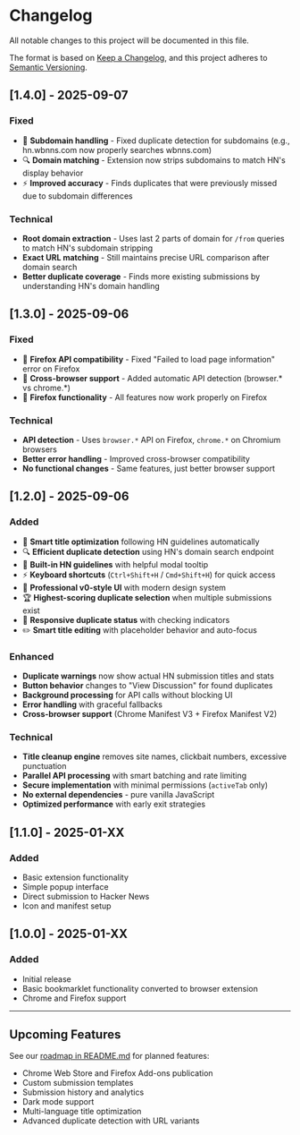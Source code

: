 # Changelog

All notable changes to this project will be documented in this file.

The format is based on [Keep a Changelog](https://keepachangelog.com/en/1.0.0/),
and this project adheres to [Semantic Versioning](https://semver.org/spec/v2.0.0.html).

## [1.4.0] - 2025-09-07

### Fixed
- 🎯 **Subdomain handling** - Fixed duplicate detection for subdomains (e.g., hn.wbnns.com now properly searches wbnns.com)
- 🔍 **Domain matching** - Extension now strips subdomains to match HN's display behavior
- ⚡ **Improved accuracy** - Finds duplicates that were previously missed due to subdomain differences

### Technical
- **Root domain extraction** - Uses last 2 parts of domain for `/from` queries to match HN's subdomain stripping
- **Exact URL matching** - Still maintains precise URL comparison after domain search
- **Better duplicate coverage** - Finds more existing submissions by understanding HN's domain handling

## [1.3.0] - 2025-09-06

### Fixed
- 🐛 **Firefox API compatibility** - Fixed "Failed to load page information" error on Firefox
- 🔧 **Cross-browser support** - Added automatic API detection (browser.* vs chrome.*)
- 🦊 **Firefox functionality** - All features now work properly on Firefox

### Technical
- **API detection** - Uses `browser.*` API on Firefox, `chrome.*` on Chromium browsers
- **Better error handling** - Improved cross-browser compatibility
- **No functional changes** - Same features, just better browser support

## [1.2.0] - 2025-09-06

### Added
- 🧠 **Smart title optimization** following HN guidelines automatically
- 🔍 **Efficient duplicate detection** using HN's domain search endpoint  
- 📖 **Built-in HN guidelines** with helpful modal tooltip
- ⚡ **Keyboard shortcuts** (`Ctrl+Shift+H` / `Cmd+Shift+H`) for quick access
- 🎨 **Professional v0-style UI** with modern design system
- 🏆 **Highest-scoring duplicate selection** when multiple submissions exist
- 📱 **Responsive duplicate status** with checking indicators
- ✏️ **Smart title editing** with placeholder behavior and auto-focus

### Enhanced  
- **Duplicate warnings** now show actual HN submission titles and stats
- **Button behavior** changes to "View Discussion" for found duplicates
- **Background processing** for API calls without blocking UI
- **Error handling** with graceful fallbacks
- **Cross-browser support** (Chrome Manifest V3 + Firefox Manifest V2)

### Technical
- **Title cleanup engine** removes site names, clickbait numbers, excessive punctuation
- **Parallel API processing** with smart batching and rate limiting  
- **Secure implementation** with minimal permissions (`activeTab` only)
- **No external dependencies** - pure vanilla JavaScript
- **Optimized performance** with early exit strategies

## [1.1.0] - 2025-01-XX

### Added
- Basic extension functionality
- Simple popup interface  
- Direct submission to Hacker News
- Icon and manifest setup

## [1.0.0] - 2025-01-XX

### Added
- Initial release
- Basic bookmarklet functionality converted to browser extension
- Chrome and Firefox support

---

## Upcoming Features

See our [roadmap in README.md](README.md#-roadmap) for planned features:
- Chrome Web Store and Firefox Add-ons publication
- Custom submission templates
- Submission history and analytics  
- Dark mode support
- Multi-language title optimization
- Advanced duplicate detection with URL variants